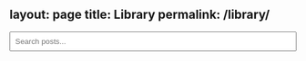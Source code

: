 layout: page
title: Library
permalink: /library/
---

<input type="text" id="search-box" placeholder="Search posts..." style="width: 100%; padding: 0.5rem; margin-bottom: 1rem;">

<div class="posts" id="search-results"></div>

<script>
  let postsData = [];

  fetch('/search.json')
    .then(response => response.json())
    .then(data => {
      postsData = data.sort((a, b) => new Date(b.date) - new Date(a.date));
      renderPosts(postsData.slice(0, 3)); // show 3 recent by default
    });

  const searchBox = document.getElementById('search-box');
  const searchResults = document.getElementById('search-results');

  searchBox.addEventListener('input', function () {
    const term = this.value.toLowerCase();
    if (term === '') {
      renderPosts(postsData.slice(0, 3));
      return;
    }
    const filtered = postsData.filter(post =>
      post.title.toLowerCase().includes(term) ||
      post.excerpt.toLowerCase().includes(term) ||
      post.content.toLowerCase().includes(term)
    );
    renderPosts(filtered);
  });

  function renderPosts(posts) {
    searchResults.innerHTML = '';
    if (posts.length === 0) {
      searchResults.innerHTML = '<p>No posts found.</p>';
      return;
    }
    posts.forEach(post => {
      const html = `
        <article>
          <h2><a href="${post.url}">${post.title}</a></h2>
          <p>${post.excerpt}</p>
          <a href="${post.url}">Read more</a>
        </article>
      `;
      searchResults.insertAdjacentHTML('beforeend', html);
    });
  }
</script>
